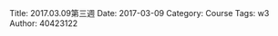 Title: 2017.03.09第三週
Date: 2017-03-09
Category: Course
Tags: w3
Author: 40423122

<!-- PELICAN_END_SUMMARY -->